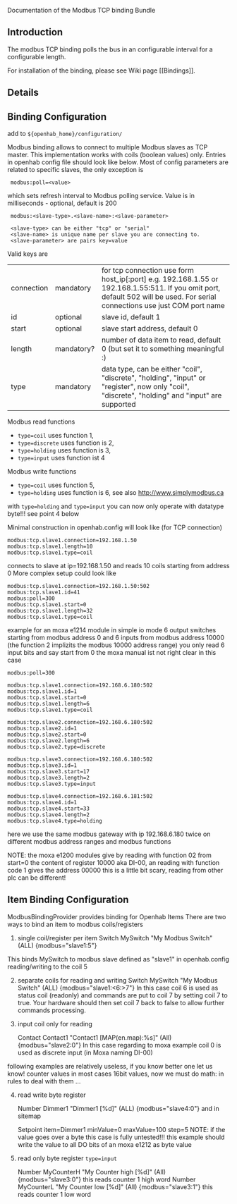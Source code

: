 Documentation of the Modbus TCP binding Bundle

## Introduction

The modbus TCP binding polls the bus in an configurable interval for a configurable length.  

For installation of the binding, please see Wiki page [[Bindings]].
 
## Details

## Binding Configuration

add to `${openhab_home}/configuration/`

Modbus binding allows to connect to multiple Modbus slaves as TCP master. This implementation works with coils (boolean values) only.
Entries in openhab config file should look like below.
Most of config parameters are related to specific slaves, the only exception is

     modbus:poll=<value>

which sets refresh interval to Modbus polling service. Value is in milliseconds - optional, default is 200

     modbus:<slave-type>.<slave-name>:<slave-parameter>

     <slave-type> can be either "tcp" or "serial"
     <slave-name> is unique name per slave you are connecting to.
     <slave-parameter> are pairs key=value


Valid keys are

<table>
  <tr><td>connection</td><td>mandatory</td><td>for tcp connection use form host_ip[:port] e.g. 192.168.1.55 or 192.168.1.55:511. If you omit port, default 502 will be used. For serial connections use just COM port name</td></tr>
  <tr><td>id</td><td>optional</td><td>slave id, default 1</td></tr>
  <tr><td>start</td><td>optional</td><td>slave start address, default 0</td></tr>
  <tr><td>length</td><td>mandatory?</td><td>number of data item to read, default 0 (but set it to something meaningful :)</td></tr>
  <tr><td>type</td><td>mandatory</td><td>data type, can be either "coil", "discrete", "holding", "input" or "register", now only "coil", "discrete", "holding" and "input" are supported</td></tr>
</table>

Modbus read functions 
- `type=coil` uses function 1,
- `type=discrete` uses function is 2,
- `type=holding` uses function is 3,
- `type=input` uses function ist 4

Modbus write functions 
- `type=coil` uses function 5,
- `type=holding` uses function is 6,
 see also http://www.simplymodbus.ca

with `type=holding` and `type=input` you can now only operate with datatype byte!!!
see point 4 below

Minimal construction in openhab.config will look like (for TCP connection)

    modbus:tcp.slave1.connection=192.168.1.50
    modbus:tcp.slave1.length=10
    modbus:tcp.slave1.type=coil
 
connects to slave at ip=192.168.1.50 and reads 10 coils starting from address 0
More complex setup could look like

    modbus:tcp.slave1.connection=192.168.1.50:502
    modbus:tcp.slave1.id=41
    modbus:poll=300
    modbus:tcp.slave1.start=0
    modbus:tcp.slave1.length=32
    modbus:tcp.slave1.type=coil

example for an moxa e1214 module in simple io mode
6 output switches starting from modbus address 0 and
6 inputs from modbus address 10000 (the function 2 implizits the modbus 10000 address range)
you only read 6 input bits and say start from 0
the moxa manual ist not right clear in this case 

    modbus:poll=300
    
    modbus:tcp.slave1.connection=192.168.6.180:502
    modbus:tcp.slave1.id=1
    modbus:tcp.slave1.start=0
    modbus:tcp.slave1.length=6
    modbus:tcp.slave1.type=coil
    
    modbus:tcp.slave2.connection=192.168.6.180:502
    modbus:tcp.slave2.id=1
    modbus:tcp.slave2.start=0
    modbus:tcp.slave2.length=6
    modbus:tcp.slave2.type=discrete
    
    modbus:tcp.slave3.connection=192.168.6.180:502
    modbus:tcp.slave3.id=1
    modbus:tcp.slave3.start=17
    modbus:tcp.slave3.length=2
    modbus:tcp.slave3.type=input
    
    modbus:tcp.slave4.connection=192.168.6.181:502
    modbus:tcp.slave4.id=1
    modbus:tcp.slave4.start=33
    modbus:tcp.slave4.length=2
    modbus:tcp.slave4.type=holding

here we use the same modbus gateway with ip 192.168.6.180 twice 
on different modbus address ranges and modbus functions

NOTE: the moxa e1200 modules give by reading with function 02 from start=0 the content of register 10000 aka DI-00, an reading with function code 1 gives the address 00000 this is a little bit scary, reading from other plc can be different! 


## Item Binding Configuration

ModbusBindingProvider provides binding for Openhab Items
There are two ways to bind an item to modbus coils/registers

 1) single coil/register per item
     Switch MySwitch "My Modbus Switch" (ALL) {modbus="slave1:5"}

 This binds MySwitch to modbus slave defined as "slave1" in openhab.config reading/writing to the coil 5

 2) separate coils for reading and writing
     Switch MySwitch "My Modbus Switch" (ALL) {modbus="slave1:<6:>7"}
 In this case coil 6 is used as status coil (readonly) and commands are put to coil 7 by setting coil 7 to true.
 Your hardware should then set coil 7 back to false to allow further commands processing. 

 3) input coil only for reading

     Contact Contact1 "Contact1 [MAP(en.map):%s]" (All)   {modbus="slave2:0"}
 In this case regarding to moxa example coil 0 is used as discrete input (in Moxa naming DI-00)

 following examples are relatively useless, if you know better one let us know!
 counter values in most cases 16bit values, now we must do math: in rules to deal with them ...

 4) read write byte register

      Number Dimmer1 "Dimmer1 [%d]" (ALL) {modbus="slave4:0"}
 and in sitemap

      Setpoint item=Dimmer1 minValue=0 maxValue=100 step=5
  NOTE: if the value goes over a byte this case is fully untested!!!
   this example should write the value to all DO bits of an moxa e1212 as byte value

 5) read only byte register `type=input`

      Number MyCounterH "My Counter high [%d]" (All) {modbus="slave3:0"}
 this reads counter 1 high word
      Number MyCounterL "My Counter low [%d]" (All) {modbus="slave3:1"}
 this reads counter 1 low word
 